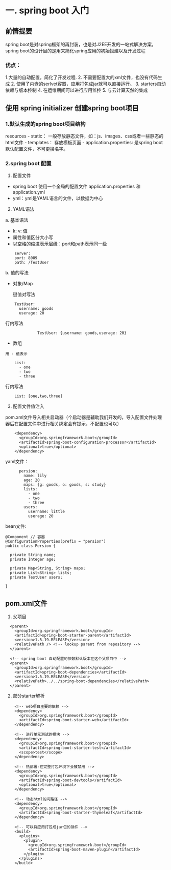 # 一. spring boot 入门
## 前情提要
spring boot是对spring框架的再封装，也是对J2EE开发的一站式解决方案，spring boot的设计目的是用来简化spring应用的初始搭建以及开发过程
### 优点：
1.大量的自动配置，简化了开发过程.
2. 不需要配置大的xml文件，也没有代码生成
2. 使用了内嵌的serlvet容器，应用打包成jar就可以直接运行。
3. starters自动依赖与版本控制
4. 在运维期间可以进行应用监控
5. 与云计算天然的集成

## 使用 spring initializer 创建spring boot项目

### 1.默认生成的spring boot项目结构
  
  resources
    - static： 一般存放静态文件，如：js、images、css或者一些静态的html文件
    - templates： 存放模板页面
    - application.properties: 是spring boot 默认配置文件，不可更换名字。

### 2.spring boot 配置

1) 配置文件

  - spring boot 使用一个全局的配置文件
      application.properties 和 application.yml
  - yml：yml是YAML语言的文件，以数据为中心

2) YAML语法   
      
  a. 基本语法

- k: v: 值
- 属性和值区分大小写
- 以空格的缩进表示层级：port和path表示同一级

```
    server:
    port: 8089
    path: /TestUser
```


b. 值的写法

- 对象/Map

    键值对写法
```
    TestUser:
      username: goods
      userage: 20
```
          
  行内写法

```
              TestUser: {username: goods,userage: 20}
```
   
   - 数组
    
    用 - 值表示
```
    List:
      - one
      - two
      - three
```

行内写法
          
```
    List: [one,two,three]
```
  
  3) 配置文件值注入

  pom.xml文件导入相关启动器（个启动器是辅助我们开发的，导入配置文件处理器后在配置文件中进行相关绑定会有提示，不配置也可以）

```
    <dependency>
      <groupId>org.springframework.boot</groupId>
      <artifactId>spring-boot-configuration-processor</artifactId>
      <optional>true</optional>
    </dependency>
```

  yaml文件：

```
      persion:
        name: lily
        age: 20
        maps: {g: goods, o: goods, s: study}
        lists:
          - one
          - two
          - three
        users:
          username: little
          userage: 20
```
  
  bean文件:

```
@Component // 容器
@ConfigurationProperties(prefix = "persion")
public class Persion {

  private String name;
  private Integer age;

  private Map<String, String> maps;
  private List<String> lists;
  private TestUser users;

}
```

  

## pom.xml文件

1. 父项目

```
  <parent>
    <groupId>org.springframework.boot</groupId>
    <artifactId>spring-boot-starter-parent</artifactId>
    <version>1.5.19.RELEASE</version>
    <relativePath /> <!-- lookup parent from repository -->
  </parent>

  <!-- spring boot 自动配置的依赖默认版本在这个父项目中 -->
  <parent>
    <groupId>org.springframework.boot</groupId>
    <artifactId>spring-boot-dependencies</artifactId>
    <version>1.5.19.RELEASE</version>
    <relativePath>../../spring-boot-dependencies</relativePath>
  </parent>

```

2. 部分starter解析

```
    <!-- web项目主要的依赖 -->
    <dependency>
      <groupId>org.springframework.boot</groupId>
      <artifactId>spring-boot-starter-web</artifactId>
    </dependency>

    <!-- 进行单元测试的模块 -->
    <dependency>
      <groupId>org.springframework.boot</groupId>
      <artifactId>spring-boot-starter-test</artifactId>
      <scope>test</scope>
    </dependency>

    <!-- 热部署-在完整打包环境下会被禁用 -->
    <dependency>
      <groupId>org.springframework.boot</groupId>
      <artifactId>spring-boot-devtools</artifactId>
      <optional>true</optional>
    </dependency>

    <!-- 动态html访问路径 -->
    <dependency>
      <groupId>org.springframework.boot</groupId>
      <artifactId>spring-boot-starter-thymeleaf</artifactId>
    </dependency>

    <!-- 可以将应用打包成jar包的插件 -->
    <build>
      <plugins>
        <plugin>
          <groupId>org.springframework.boot</groupId>
          <artifactId>spring-boot-maven-plugin</artifactId>
        </plugin>
      </plugins>
    </build>
```
